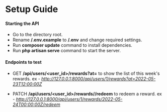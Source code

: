 # Setup Guide

#### Starting the API
- Go to the directory root.
- Rename **/.env.example** to **/.env** and change required settings.
- Run **composer update** command to install dependencies.
- Run **php artisan serve** command to start the server.

#### Endpoints to test
- GET **<ip address>/api/users/<user_id>/rewards?at=<date>** to show the list of this week's rewards.
ex - *http://127.0.0.1:8000/api/users/1/rewards?at=2022-05-23T12:00:00Z*

- PATCH **<ip address>/api/users/<user_id>/rewards/<date>/redeem** to redeem a reward.
ex - *http://127.0.0.1:8000/api/users/1/rewards/2022-05-24T00:00:00Z/redeem*